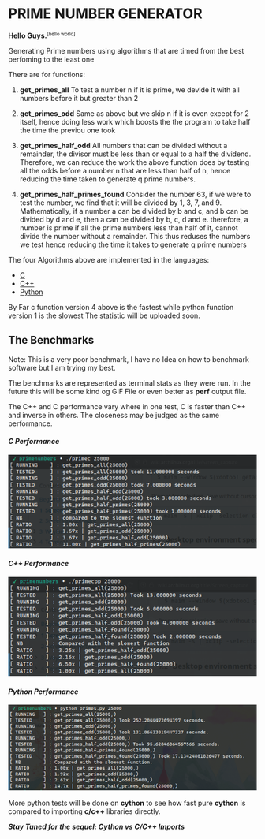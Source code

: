 # PRIME NUMBER GENERATOR
**Hello Guys.**<small><sup>[hello world]</sup></small>

Generating Prime numbers using algorithms that are timed from the best perfoming to
the least one

There are for functions:
  1. **get_primes_all**
    To test a number n if it is prime, we devide it with all numbers before it
    but greater than 2
    
  2. **get_primes_odd**
    Same as above but we skip n if it is even except for 2 itself, hence doing less work
    which boosts the the program to take half the time the previou one took
    
  3. **get_primes_half_odd**
    All numbers that can be divided without a remainder, the divisor must be less than or
    equal to a half the dividend. Therefore, we can reduce the work the above function does
    by testing all the odds before a number n that are less than half of n, hence reducing 
    the time taken to generate q prime numbers.
    
  4. **get_primes_half_primes_found**
    Consider the number 63, if we were to test the number, we find that it will be divided by
    1, 3, 7, and 9. Mathematically, if a number a can be divided by b and c, and b can be divided
    by d and e, then a can be divided by b, c, d and e. therefore, a number is prime if all the
    prime numbers less than half of it, cannot divide the number without a remainder. This thus
    reduses the numbers we test hence reducing the time it takes to generate q prime numbers
  
The four Algorithms above are implemented in the languages:
- [C](primes.c)
- [C++](primes.cpp)
- [Python](primes\.py)

By Far c function version 4 above is the fastest while python  function version 1 is the slowest
The statistic will be uploaded soon.

## The Benchmarks
Note: This is a very poor benchmark, I have no Idea on how to benchmark software but I am trying my best.

The benchmarks are represented as terminal stats as they were run. In the future this will be some kind og GIF File or even better as **perf** output file.

The C++ and C performance vary where in one test, C is faster than C++ and inverse in others. The closeness may be judged as the same performance.

#### *C Performance*
![Picture of C program benchmark](./primesc.png)
#### *C++ Performance*
![Picture of C++ program benchmark](./primescpp.png)
#### *Python Performance*
![Picture of Python program benchmark](./primespy.png)

More python tests will be done on **cython** to see how fast pure **cython** is compared to importing **c/c++** libraries directly.

***Stay Tuned for the sequel: Cython vs C/C++ Imports***
